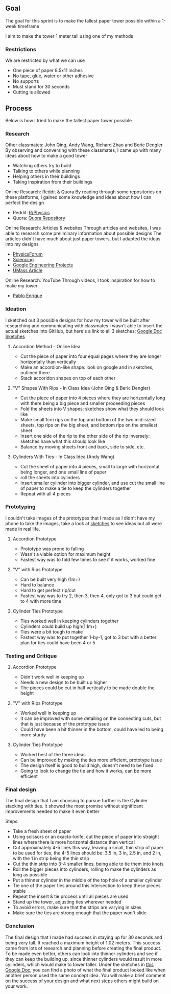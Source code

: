 ## Goal

The goal for this sprint is to make the tallest paper tower possible within a 1-week timeframe

I aim to make the tower 1 meter tall using one of my methods

### Restrictions
We are restricted by what we can use
- One piece of paper 8.5x11 inches 
- No tape, glue, water or other adhesive
- No supports
- Must stand for 30 seconds
- Cutting is allowed

## Process

Below is how I tried to make the tallest paper tower possible

### Research

Other classmates: John Qing, Andy Wang, Richard Zhao and Beric Dengler
By observing and conversing with these classmates, I came up with many ideas about how to make a good tower
- Watching others try to build
- Talking to others while planning
- Helping others in their buildings
- Taking inspiration from their buildings
  
Online Research: Reddit & Quora
By reading through some repositories on these platforms, I gained some knowledge and ideas about how I can perfect the design
- Reddit: [R/Physics](https://www.reddit.com/r/Physics/comments/1ss4uz/2_meter_paper_tower_building/)
- Quora: [Quora Repository](https://www.quora.com/What-is-the-best-way-to-make-a-paper-tower-with-no-tape-or-glue-just-paper#:~:text=You%20can%20fold%20the%20paper,them%20to%20form%20a%20tower.)

Online Research: Articles & websites
Through articles and websites, I was able to research some preliminary information about possible designs
The articles didn't have much about just paper towers, but I adapted the ideas into my designs
- [PhysicsForum](https://www.physicsforums.com/threads/build-a-tall-paper-tower-physics-lab-project.56925/)
- [Sciencing](https://sciencing.com/make-out-one-piece-paper-6284616.html)
- [Google Engineering Projects](https://sites.google.com/site/soccerjudo10/paper-tower-challenge)
- [UMass Article](https://scholarworks.umass.edu/cgi/viewcontent.cgi?filename=7&article=1016&context=stem_satsem&type=additional)

Online Research: YouTube
Through videos, I took inspiration for how to make my tower
- [Pablo Enrique](https://www.youtube.com/watch?v=tuEBEKOProY)

### Ideation
I sketched out 3 possible designs for how my tower will be built after researching and communicating with classmates
I wasn't able to insert the actual sketches into GitHub, but here's a link to all 3 sketches: [Google Doc Sketches](https://docs.google.com/document/d/1mzYxjMGsE_MSOeL3XgI2k-a83mV3NweI-PS4f6lMASY/edit?usp=sharing)

1. Accordion Method - Online Idea
   - Cut the piece of paper into four equal pages where they are longer horizontally than vertically
   - Make an accordion-like shape: look on google and in sketches, outlined there
   - Stack accoridon shapes on top of each other
  
2. "V" Shapes With Rips - In Class Idea (John Qing & Beric Dengler)
   - Cut the piece of paper into 4 pieces where they are horizontally long with there being a big piece and smaller proceeding pieces
   - Fold the sheets into V shapes: sketches show what they should look like
   - Make small 1cm rips on the top and bottom of the two mid-sized sheets, top rips on the big sheet, and bottom rips on the smallest sheet
   - Insert one side of the rip to the other side of the rip inversely: sketches have what this should look like
   - Balance by moving sheets front and back, side to side, etc. 

3. Cylinders With Ties - In Class Idea (Andy Wang)
   - Cut the sheet of paper into 4 pieces, small to large with horizontal being longer, and one small line of paper
   - roll the sheets into cylinders
   - Insert smaller cylinder into bigger cylinder, and use cut the small line of paper to make a tie to keep the cylinders together
   - Repeat with all 4 pieces
  
### Prototyping

I couldn't take images of the prototypes that I made as I didn't have my phone to take the images, take a look at [sketches](https://docs.google.com/document/d/1mzYxjMGsE_MSOeL3XgI2k-a83mV3NweI-PS4f6lMASY/edit?usp=sharing) to see ideas but all were made in real life. 

1. Accordion Prototype
   - Prototype was prone to falling
   - Wasn't a viable option for maximum height
   - Fastest way was to fold few times to see if it works, worked fine
     
2. "V" with Rips Prototype
   - Can be built very high (1m+)
   - Hard to balance
   - Hard to get perfect rip/cut
   - Fastest way was to try 2, then 3, then 4, only got to 3 but could get to 4 with more time
     
3. Cylinder Ties Prototype
   - Ties worked well in keeping cylinders together
   - Cylinders could build up high(1.1m+)
   - Ties were a bit tough to make
   - Fastest way was to put together 1-by-1, got to 3 but with a better plan for ties could have been 4 or 5

### Testing and Critique

1. Accordion Prototype
   - Didn't work well in keeping up
   - Needs a new design to be built up higher
   - The pieces could be cut in half vertically to be made double the height
     
2. "V" with Rips Prototype
   - Worked well in keeping up
   - It can be improved with some detailing on the connecting cuts, but that is just because of the prototype issue
   - Could have been a bit thinner in the bottom, could have led to being more sturdy
     
3. Cylinder Ties Prototype
   - Worked best of the three ideas
   - Can be improved by making the ties more efficient, prototype issue
   - The design itself is good to build high, doesn't need to be fixed
   - Going to look to change the tie and how it works, can be more efficient

### Final design

The final design that I am choosing to pursue further is the Cylinder stacking with ties. It showed the most promise without significant improvements needed to make it even better

Steps:
- Take a fresh sheet of paper
- Using scissors or an exacto-knife, cut the piece of paper into straight lines where there is more horizontal distance than vertical
- Cut approximately 4-5 lines this way, leaving a small, thin strip of paper to be used for ties, the 4-5 lines should be: 3.5 in, 3 in, 2.5 in, and 2 in, with the 1 in strip being the thin strip
- Cut the thin strip into 3-4 smaller lines, being able to tie them into knots
- Roll the bigger pieces into cylinders, rolling to make the cylinders as long as possible
- Put a thinner cylinder in the middle of the top hole of a smaller cylinder
- Tie one of the paper ties around this intersection to keep these pieces stable
- Repeat the insert & tie process until all pieces are used
- Stand up the tower, adjusting ties wherever needed
- To avoid errors, make sure that the strips are varying in sizes
- Make sure the ties are strong enough that the paper won't slide

### Conclusion

The final design that I made had success in staying up for 30 seconds and being very tall. It reached a maximum height of 1.02 meters. This success came from lots of research and planning before creating the final product. To be made even better, others can look into thinner cylinders and see if they can keep the building up, since thinner cylinders would result in more cylinders, which would make to tower taller. 
Under the sketches in [this Google Doc](https://docs.google.com/document/d/1mzYxjMGsE_MSOeL3XgI2k-a83mV3NweI-PS4f6lMASY/edit?usp=sharing), you can find a photo of what the final product looked like when another person used the same concept idea.
You will make a brief comment on the success of your design and what next steps others might build on your work.
